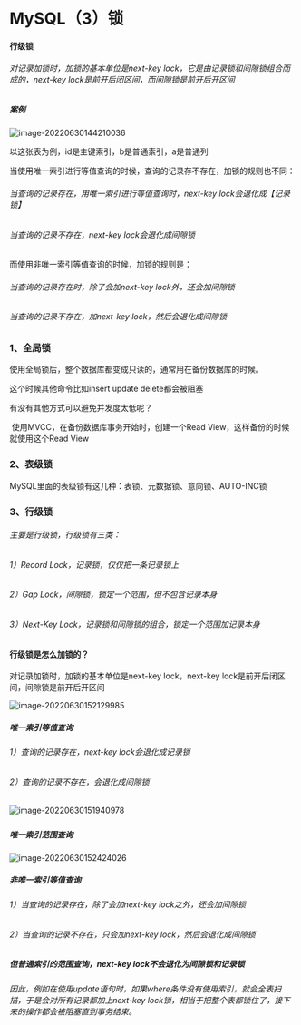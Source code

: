 # MySQL（3）锁

#### 行级锁

###### 对记录加锁时，加锁的基本单位是next-key lock，它是由记录锁和间隙锁组合而成的，next-key lock是前开后闭区间，而间隙锁是前开后开区间





##### 案例

![image-20220630144210036](C:\Users\HP\AppData\Roaming\Typora\typora-user-images\image-20220630144210036.png)

以这张表为例，id是主键索引，b是普通索引，a是普通列

当使用唯一索引进行等值查询的时候，查询的记录存不存在，加锁的规则也不同：

###### 	当查询的记录存在，用唯一索引进行等值查询时，next-key lock会退化成【记录锁】

###### 	当查询的记录不存在，next-key lock会退化成间隙锁



而使用非唯一索引等值查询的时候，加锁的规则是：

###### 	当查询的记录存在时，除了会加next-key lock外，还会加间隙锁

###### 	当查询的记录不存在，加next-key lock，然后会退化成间隙锁



### 1、全局锁

使用全局锁后，整个数据库都变成只读的，通常用在备份数据库的时候。

这个时候其他命令比如insert update delete都会被阻塞



有没有其他方式可以避免并发度太低呢？

​	使用MVCC，在备份数据库事务开始时，创建一个Read View，这样备份的时候就使用这个Read View



### 2、表级锁

MySQL里面的表级锁有这几种：表锁、元数据锁、意向锁、AUTO-INC锁



### 3、行级锁

###### 主要是行级锁，行级锁有三类：

###### 	1）Record Lock，记录锁，仅仅把一条记录锁上

###### 	2）Gap Lock，间隙锁，锁定一个范围，但不包含记录本身

###### 	3）Next-Key Lock，记录锁和间隙锁的组合，锁定一个范围加记录本身



#### 行级锁是怎么加锁的？

对记录加锁时，加锁的基本单位是next-key lock，next-key lock是前开后闭区间，间隙锁是前开后开区间

![image-20220630152129985](C:\Users\HP\AppData\Roaming\Typora\typora-user-images\image-20220630152129985.png)

##### 唯一索引等值查询

###### 	1）查询的记录存在，next-key lock会退化成记录锁

###### 	2）查询的记录不存在，会退化成间隙锁

![image-20220630151940978](C:\Users\HP\AppData\Roaming\Typora\typora-user-images\image-20220630151940978.png)

##### 

##### 唯一索引范围查询

![image-20220630152424026](C:\Users\HP\AppData\Roaming\Typora\typora-user-images\image-20220630152424026.png)



##### 非唯一索引等值查询

###### 1）当查询的记录存在，除了会加next-key lock之外，还会加间隙锁

###### 2）当查询的记录不存在，只会加next-key lock，然后会退化成间隙锁



##### 但普通索引的范围查询，next-key lock不会退化为间隙锁和记录锁





###### 因此，例如在使用update语句时，如果where条件没有使用索引，就会全表扫描，于是会对所有记录都加上next-key lock锁，相当于把整个表都锁住了，接下来的操作都会被阻塞直到事务结束。